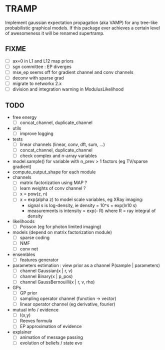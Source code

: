 # TRAMP

Implement gaussian expectation propagation (aka VAMP)
for any tree-like probabilistic graphical models.
If this package ever achieves a certain level of awesomeness it
will be renamed supertramp.

## FIXME

- [ ] ax=0 in L1 and L12 map priors
- [ ] sgn committee : EP diverges
- [ ] mse_ep seems off for gradient channel and conv channels
- [ ] deconv with sparse grad
- [ ] migrate to networkx 2.x
- [ ] division and integration warning in ModulusLikelihood

## TODO

- free energy
  - [ ] concat_channel, duplicate_channel
- utils
  - [ ] improve logging
- tests
  - [ ] linear channels (linear, conv, dft, sum, ...)
  - [ ] concat_channel, duplicate_channel
  - [ ] check complex and n-array variables
- model.sample() for variable with n_prev > 1 factors (eg TV/sparse gradient)
- compute_output_shape for each module
- channels
  - [ ] matrix factorization using MAP ?
  - [ ] learn weights of conv channel ?
  - [ ] x = pow(z, n)
  - [ ] x = exp(alpha z) to model scale variables, eg XRay imaging:
    - signal s is log-density, ie density = 10^s = exp(ln10 s)
    - measurements is intensity = exp(- R) where R = ray integral of density
- likelihoods
  - [ ] Poisson (eg for photon limited imaging)
- models (depend on matrix factorization module)
  - [ ] sparse coding
  - [ ] NMF
  - [ ] conv net
- ensembles
  - [ ] features generator
- parameters estimation : view prior as a channel P(sample | parameters)
  - [ ] channel Gaussian(x | r, v)
  - [ ] channel Binary(x | p_pos)
  - [ ] channel GaussBernouilli(x | r, v, rho)
- GPs
  - [ ] GP prior
  - [ ] sampling operator channel (function -> vector)
  - [ ] linear operator channel (eg derivative, fourier)
- mutual info / evidence
  - [ ] I(x,y)
  - [ ] Reeves formula
  - [ ] EP approximation of evidence
- explainer
  - [ ] animation of message passing
  - [ ] evolution of beliefs / state evo
